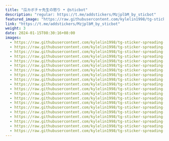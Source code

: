 ```yaml
---
title: "瓜カボチャ先生の怒り • @sticbot"
description: "regular: https://t.me/addstickers/MzjplbM_by_sticbot"
featured_image: "https://raw.githubusercontent.com/kylelin1998/tg-sticker-spreading-worldwide-images/main/img/a88b318e-b02b-48a0-92e0-20cdd7e51175.jpg"
link: "https://t.me/addstickers/MzjplbM_by_sticbot"
weight: 3
date: 2024-01-15T08:30:16+08:00
images:
  - https://raw.githubusercontent.com/kylelin1998/tg-sticker-spreading-worldwide-images/main/img/a88b318e-b02b-48a0-92e0-20cdd7e51175.jpg
  - https://raw.githubusercontent.com/kylelin1998/tg-sticker-spreading-worldwide-images/main/img/34898f8a-30ba-4fb5-9708-f3c88b039347.jpg
  - https://raw.githubusercontent.com/kylelin1998/tg-sticker-spreading-worldwide-images/main/img/4786e567-2aaa-432f-b6ac-f2cc4eb237bb.jpg
  - https://raw.githubusercontent.com/kylelin1998/tg-sticker-spreading-worldwide-images/main/img/991f5162-8734-424b-8622-a006b2dad68b.jpg
  - https://raw.githubusercontent.com/kylelin1998/tg-sticker-spreading-worldwide-images/main/img/b566591c-8391-4694-8de8-04c4ebdf5f13.jpg
  - https://raw.githubusercontent.com/kylelin1998/tg-sticker-spreading-worldwide-images/main/img/2ed211ee-1b8b-4b07-8aab-4df0a7aeb0d2.jpg
  - https://raw.githubusercontent.com/kylelin1998/tg-sticker-spreading-worldwide-images/main/img/4b30d800-94e3-48e0-8ed0-1e6a3efd1c15.jpg
  - https://raw.githubusercontent.com/kylelin1998/tg-sticker-spreading-worldwide-images/main/img/653cc591-d789-47b5-bd46-6b2f90a14760.jpg
  - https://raw.githubusercontent.com/kylelin1998/tg-sticker-spreading-worldwide-images/main/img/e0fb3c87-2ee4-4d36-b04e-b9e05fb0d937.jpg
  - https://raw.githubusercontent.com/kylelin1998/tg-sticker-spreading-worldwide-images/main/img/d54367a6-cf1a-48a6-b1b7-4dc2c445de3e.jpg
  - https://raw.githubusercontent.com/kylelin1998/tg-sticker-spreading-worldwide-images/main/img/e38c7792-7c44-49a4-b472-69ab47618a76.jpg
  - https://raw.githubusercontent.com/kylelin1998/tg-sticker-spreading-worldwide-images/main/img/9b3480ab-3fea-43e3-8533-c75e79787d1b.jpg
  - https://raw.githubusercontent.com/kylelin1998/tg-sticker-spreading-worldwide-images/main/img/8a67bf77-b336-47e6-8c39-858955ff6261.jpg
  - https://raw.githubusercontent.com/kylelin1998/tg-sticker-spreading-worldwide-images/main/img/a7daeba8-c646-48ac-8f3e-c97253295e67.jpg
  - https://raw.githubusercontent.com/kylelin1998/tg-sticker-spreading-worldwide-images/main/img/7d118105-b188-4f23-bdaf-32fac6d5d7fe.jpg
  - https://raw.githubusercontent.com/kylelin1998/tg-sticker-spreading-worldwide-images/main/img/b538e362-61b8-4683-9b9c-b9b69ff3c730.jpg
  - https://raw.githubusercontent.com/kylelin1998/tg-sticker-spreading-worldwide-images/main/img/649160fa-1d98-4a18-ac75-f3ed6c6736a3.jpg
  - https://raw.githubusercontent.com/kylelin1998/tg-sticker-spreading-worldwide-images/main/img/d916616b-ab9c-4147-8bac-ee44ab13a2b2.jpg
  - https://raw.githubusercontent.com/kylelin1998/tg-sticker-spreading-worldwide-images/main/img/e71c8b6a-f716-4778-9f21-190e97959776.jpg
  - https://raw.githubusercontent.com/kylelin1998/tg-sticker-spreading-worldwide-images/main/img/37d15c34-3624-4443-8cc7-9f5ad46cfb93.jpg
---
```

